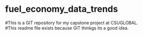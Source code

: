 # fuel_economy_data_trends
#This is a GIT repository for my capstone project at CSUGLOBAL.  
#This readme file exists because GIT thinkgs its a good idea.
